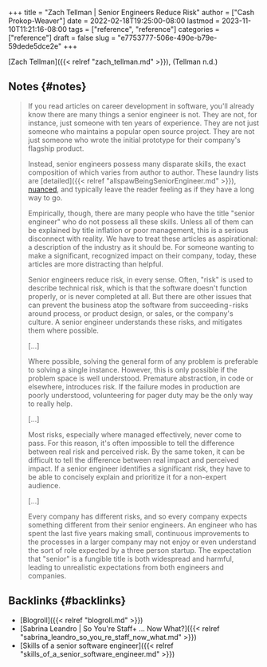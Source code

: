 +++
title = "Zach Tellman | Senior Engineers Reduce Risk"
author = ["Cash Prokop-Weaver"]
date = 2022-02-18T19:25:00-08:00
lastmod = 2023-11-10T11:21:16-08:00
tags = ["reference", "reference"]
categories = ["reference"]
draft = false
slug = "e7753777-506e-490e-b79e-59dede5dce2e"
+++

[Zach Tellman]({{< relref "zach_tellman.md" >}}), (Tellman n.d.)


## Notes {#notes}

> If you read articles on career development in software, you'll already know there are many things a senior engineer is not. They are not, for instance, just someone with ten years of experience. They are not just someone who maintains a popular open source project. They are not just someone who wrote the initial prototype for their company's flagship product.
>
> Instead, senior engineers possess many disparate skills, the exact composition of which varies from author to author. These laundry lists are [detailed]({{< relref "allspawBeingSeniorEngineer.md" >}}), [nuanced](https://frontside.io/blog/2016-07-07-the-conjoined-triangles-of-senior-level-development/), and typically leave the reader feeling as if they have a long way to go.
>
> Empirically, though, there are many people who have the title "senior engineer" who do not possess all these skills. Unless all of them can be explained by title inflation or poor management, this is a serious disconnect with reality. We have to treat these articles as aspirational: a description of the industry as it should be. For someone wanting to make a significant, recognized impact on their company, today, these articles are more distracting than helpful.
>
> Senior engineers reduce risk, in every sense. Often, "risk" is used to describe technical risk, which is that the software doesn't function properly, or is never completed at all. But there are other issues that can prevent the business atop the software from succeeding - risks around process, or product design, or sales, or the company's culture. A senior engineer understands these risks, and mitigates them where possible.
>
> [...]
>
> Where possible, solving the general form of any problem is preferable to solving a single instance. However, this is only possible if the problem space is well understood. Premature abstraction, in code or elsewhere, introduces risk. If the failure modes in production are poorly understood, volunteering for pager duty may be the only way to really help.
>
> [...]
>
> Most risks, especially where managed effectively, never come to pass. For this reason, it's often impossible to tell the difference between real risk and perceived risk. By the same token, it can be difficult to tell the difference between real impact and perceived impact. If a senior engineer identifies a significant risk, they have to be able to concisely explain and prioritize it for a non-expert audience.
>
> [...]
>
> Every company has different risks, and so every company expects something different from their senior engineers. An engineer who has spent the last five years making small, continuous improvements to the processes in a larger company may not enjoy or even understand the sort of role expected by a three person startup. The expectation that "senior" is a fungible title is both widespread and harmful, leading to unrealistic expectations from both engineers and companies.


## Backlinks {#backlinks}

-   [Blogroll]({{< relref "blogroll.md" >}})
-   [Sabrina Leandro | So You're Staff+ ... Now What?]({{< relref "sabrina_leandro_so_you_re_staff_now_what.md" >}})
-   [Skills of a senior software engineer]({{< relref "skills_of_a_senior_software_engineer.md" >}})
